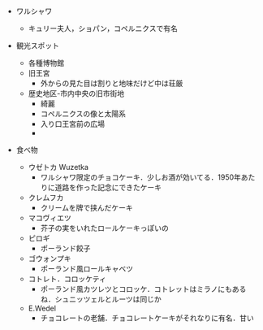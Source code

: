 - ワルシャワ
  - キュリー夫人，ショパン，コペルニクスで有名
  
- 観光スポット
  - 各種博物館
  - 旧王宮
    - 外からの見た目は割りと地味だけど中は荘厳
  - 歴史地区-市内中央の旧市街地
    - 綺麗
    - コペルニクスの像と太陽系
    - 入り口王宮前の広場
    - 
  
- 食べ物
  - ウゼトカ Wuzetka
    - ワルシャワ限定のチョコケーキ．少しお酒が効いてる．1950年あたりに道路を作った記念にできたケーキ
  - クレムフカ
    - クリームを牌で挟んだケーキ
  - マコヴィエツ
    - 芥子の実をいれたロールケーキっぽいの
  - ピロギ
    - ポーランド餃子
  - ゴウォンプキ
    - ポーランド風ロールキャベツ
  - コトレト．コロッケティ
    - ポーランド風カツレツとコロッケ．コトレットはミラノにもあるね．シュニッツェルとルーツは同じか
  - E.Wedel
    - チョコレートの老舗．チョコレートケーキがそれなりに有名．甘い



